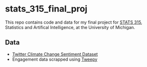 # stats_315_final_proj

This repo contains code and data for my final project for <a href="https://yixinwang.github.io/courses/deeplearning/fall22/deeplearning22f.html">STATS 315</a>, Statistics and Artifical Intelligence, at the University of Michigan. 

<h2>Data</h2>
<ul>
  <li><a href="https://www.kaggle.com/datasets/edqian/twitter-climate-change-sentiment-dataset">Twitter Climate Change Sentiment Dataset</a></li>
  <li>Engagement data scrapped using <a href="https://docs.tweepy.org/en/stable/index.html">Tweepy</a></li>
</ul>
